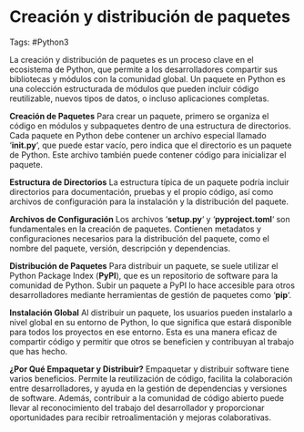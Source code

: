 # Creación y distribución de paquetes 

Tags: #Python3 

La creación y distribución de paquetes es un proceso clave en el ecosistema de Python, que permite a los desarrolladores compartir sus bibliotecas y módulos con la comunidad global. Un paquete en Python es una colección estructurada de módulos que pueden incluir código reutilizable, nuevos tipos de datos, o incluso aplicaciones completas.

**Creación de Paquetes**
Para crear un paquete, primero se organiza el código en módulos y subpaquetes dentro de una estructura de directorios. Cada paquete en Python debe contener un archivo especial llamado ‘**__init__.py**‘, que puede estar vacío, pero indica que el directorio es un paquete de Python. Este archivo también puede contener código para inicializar el paquete.

**Estructura de Directorios**
La estructura típica de un paquete podría incluir directorios para documentación, pruebas y el propio código, así como archivos de configuración para la instalación y la distribución del paquete.

**Archivos de Configuración**
Los archivos ‘**setup.py**‘ y ‘**pyproject.toml**‘ son fundamentales en la creación de paquetes. Contienen metadatos y configuraciones necesarios para la distribución del paquete, como el nombre del paquete, versión, descripción y dependencias.

**Distribución de Paquetes**
Para distribuir un paquete, se suele utilizar el Python Package Index (**PyPI**), que es un repositorio de software para la comunidad de Python. Subir un paquete a PyPI lo hace accesible para otros desarrolladores mediante herramientas de gestión de paquetes como ‘**pip**‘.

**Instalación Global**
Al distribuir un paquete, los usuarios pueden instalarlo a nivel global en su entorno de Python, lo que significa que estará disponible para todos los proyectos en ese entorno. Esta es una manera eficaz de compartir código y permitir que otros se beneficien y contribuyan al trabajo que has hecho.

**¿Por Qué Empaquetar y Distribuir?**
Empaquetar y distribuir software tiene varios beneficios. Permite la reutilización de código, facilita la colaboración entre desarrolladores, y ayuda en la gestión de dependencias y versiones de software. Además, contribuir a la comunidad de código abierto puede llevar al reconocimiento del trabajo del desarrollador y proporcionar oportunidades para recibir retroalimentación y mejoras colaborativas.